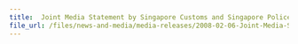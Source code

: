 ```yaml
---
title: 	Joint Media Statement by Singapore Customs and Singapore Police Force on Operation to Flush Out Cigarette Peddling
file_url: /files/news-and-media/media-releases/2008-02-06-Joint-Media-Statement.pdf
---
```

